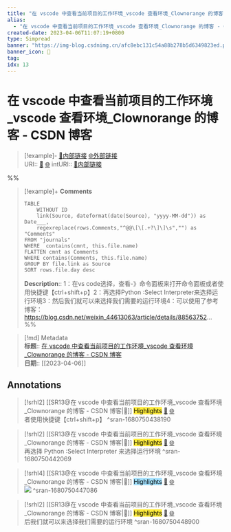 ```yaml
---
title: "在 vscode 中查看当前项目的工作环境_vscode 查看环境_Clownorange 的博客 - CSDN 博客"
alias: 
  - "在 vscode 中查看当前项目的工作环境_vscode 查看环境_Clownorange 的博客 - CSDN 博客"
created-date: 2023-04-06T11:07:19+0800
type: Simpread
banner: "https://img-blog.csdnimg.cn/afc8ebc131c54a88b278b5d6349823ed.png?x-oss-process=image/watermark,type_ZHJvaWRzYW5zZmFsbGJhY2s,shadow_50,text_Q1NETiBAY3ljeV8wOTE4,size_20,color_FFFFFF,t_70,g_se,x_16 "
banner_icon: 🔖
tag: 
idx: 13
---
```


# 在 vscode 中查看当前项目的工作环境_vscode 查看环境_Clownorange 的博客 - CSDN 博客

> [!example]- [🧷内部链接](<http://localhost:7026/unread/13>) [🌐外部链接](<https://blog.csdn.net/lcnana/article/details/121301177>)    
> URI:: [🧷](<http://localhost:7026/unread/13>) [🌐](<https://blog.csdn.net/lcnana/article/details/121301177>) 
> intURI:: [🧷内部链接](<http://localhost:7026/reading/13>)

%%
> [!example]+ **Comments**  
> ```dataview
> TABLE 
>     WITHOUT ID
>     link(Source, dateformat(date(Source), "yyyy-MM-dd")) as Date___, 
>     regexreplace(rows.Comments,"^@@\[\[.+?\]\]\s","") as "Comments"
> FROM "journals"
> WHERE  contains(cmnt, this.file.name)
> FLATTEN cmnt as Comments
> WHERE contains(Comments, this.file.name)
> GROUP BY file.link as Source
> SORT rows.file.day desc
> ```
>  **Description**:: 1：在vs code选择，查看-》命令面板来打开命令面板或者使用快捷键【ctrl+shift+p】2：再选择Python :Select Interpreter来选择运行环境3：然后我们就可以来选择我们需要的运行环境4：可以使用了参考博客：https://blog.csdn.net/weixin_44613063/article/details/88563752...
%%

> [!md] Metadata  
> **标题**:: [在 vscode 中查看当前项目的工作环境_vscode 查看环境_Clownorange 的博客 - CSDN 博客](https://blog.csdn.net/lcnana/article/details/121301177)  
> **日期**:: [[2023-04-06]]  

## Annotations


> [!srhl2] [[SR13@在 vscode 中查看当前项目的工作环境_vscode 查看环境_Clownorange 的博客 - CSDN 博客|📄]] <mark style="background-color: #ffeb3b">Highlights</mark> [🧷](<http://localhost:7026/unread/13#id=1680750438190>) [🌐](<http://localhost:7026/reading/13#id=1680750438190>)   
> 者使用快捷键【ctrl+shift+p】
> ^sran-1680750438190
 
> [!srhl2] [[SR13@在 vscode 中查看当前项目的工作环境_vscode 查看环境_Clownorange 的博客 - CSDN 博客|📄]] <mark style="background-color: #ffeb3b">Highlights</mark> [🧷](<http://localhost:7026/unread/13#id=1680750442069>) [🌐](<http://localhost:7026/reading/13#id=1680750442069>)   
> 再选择 Python :Select Interpreter 来选择运行环境
> ^sran-1680750442069
 
> [!srhl4] [[SR13@在 vscode 中查看当前项目的工作环境_vscode 查看环境_Clownorange 的博客 - CSDN 博客|📄]] <mark style="background-color: #a1e0ff">Highlights</mark> [🧷](<http://localhost:7026/unread/13#id=1680750447086>) [🌐](<http://localhost:7026/reading/13#id=1680750447086>)   
> ![](https://img-blog.csdnimg.cn/c2ddfc8a1a9341f2a0d90b7f224e892e.png?x-oss-process=image/watermark,type_ZHJvaWRzYW5zZmFsbGJhY2s,shadow_50,text_Q1NETiBAY3ljeV8wOTE4,size_20,color_FFFFFF,t_70,g_se,x_16)
> ^sran-1680750447086
 
> [!srhl2] [[SR13@在 vscode 中查看当前项目的工作环境_vscode 查看环境_Clownorange 的博客 - CSDN 博客|📄]] <mark style="background-color: #ffeb3b">Highlights</mark> [🧷](<http://localhost:7026/unread/13#id=1680750448900>) [🌐](<http://localhost:7026/reading/13#id=1680750448900>)   
> 后我们就可以来选择我们需要的运行环境
> ^sran-1680750448900
 
 